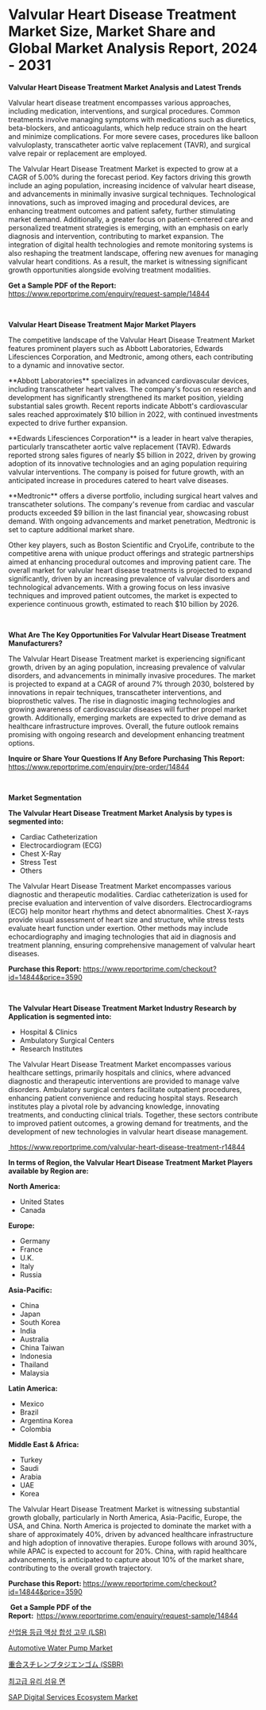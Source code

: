 <p><h1>Valvular Heart Disease Treatment Market Size, Market Share and Global Market Analysis Report, 2024 - 2031</h1></p><p><strong>Valvular Heart Disease Treatment Market Analysis and Latest Trends</strong></p>
<p><p>Valvular heart disease treatment encompasses various approaches, including medication, interventions, and surgical procedures. Common treatments involve managing symptoms with medications such as diuretics, beta-blockers, and anticoagulants, which help reduce strain on the heart and minimize complications. For more severe cases, procedures like balloon valvuloplasty, transcatheter aortic valve replacement (TAVR), and surgical valve repair or replacement are employed. </p><p>The Valvular Heart Disease Treatment Market is expected to grow at a CAGR of 5.00% during the forecast period. Key factors driving this growth include an aging population, increasing incidence of valvular heart disease, and advancements in minimally invasive surgical techniques. Technological innovations, such as improved imaging and procedural devices, are enhancing treatment outcomes and patient safety, further stimulating market demand. Additionally, a greater focus on patient-centered care and personalized treatment strategies is emerging, with an emphasis on early diagnosis and intervention, contributing to market expansion. The integration of digital health technologies and remote monitoring systems is also reshaping the treatment landscape, offering new avenues for managing valvular heart conditions. As a result, the market is witnessing significant growth opportunities alongside evolving treatment modalities.</p></p>
<p><strong>Get a Sample PDF of the Report:&nbsp;</strong> <a href="https://www.reportprime.com/enquiry/request-sample/14844">https://www.reportprime.com/enquiry/request-sample/14844</a></p>
<p>&nbsp;</p>
<p><strong>Valvular Heart Disease Treatment Major Market Players</strong></p>
<p><p>The competitive landscape of the Valvular Heart Disease Treatment Market features prominent players such as Abbott Laboratories, Edwards Lifesciences Corporation, and Medtronic, among others, each contributing to a dynamic and innovative sector.</p><p>**Abbott Laboratories** specializes in advanced cardiovascular devices, including transcatheter heart valves. The company's focus on research and development has significantly strengthened its market position, yielding substantial sales growth. Recent reports indicate Abbott's cardiovascular sales reached approximately $10 billion in 2022, with continued investments expected to drive further expansion.</p><p>**Edwards Lifesciences Corporation** is a leader in heart valve therapies, particularly transcatheter aortic valve replacement (TAVR). Edwards reported strong sales figures of nearly $5 billion in 2022, driven by growing adoption of its innovative technologies and an aging population requiring valvular interventions. The company is poised for future growth, with an anticipated increase in procedures catered to heart valve diseases.</p><p>**Medtronic** offers a diverse portfolio, including surgical heart valves and transcatheter solutions. The company's revenue from cardiac and vascular products exceeded $9 billion in the last financial year, showcasing robust demand. With ongoing advancements and market penetration, Medtronic is set to capture additional market share.</p><p>Other key players, such as Boston Scientific and CryoLife, contribute to the competitive arena with unique product offerings and strategic partnerships aimed at enhancing procedural outcomes and improving patient care. The overall market for valvular heart disease treatments is projected to expand significantly, driven by an increasing prevalence of valvular disorders and technological advancements. With a growing focus on less invasive techniques and improved patient outcomes, the market is expected to experience continuous growth, estimated to reach $10 billion by 2026.</p></p>
<p>&nbsp;</p>
<p><strong>What Are The Key Opportunities For Valvular Heart Disease Treatment Manufacturers?</strong></p>
<p><p>The Valvular Heart Disease Treatment market is experiencing significant growth, driven by an aging population, increasing prevalence of valvular disorders, and advancements in minimally invasive procedures. The market is projected to expand at a CAGR of around 7% through 2030, bolstered by innovations in repair techniques, transcatheter interventions, and bioprosthetic valves. The rise in diagnostic imaging technologies and growing awareness of cardiovascular diseases will further propel market growth. Additionally, emerging markets are expected to drive demand as healthcare infrastructure improves. Overall, the future outlook remains promising with ongoing research and development enhancing treatment options.</p></p>
<p><strong>Inquire or Share Your Questions If Any Before Purchasing This Report:</strong> <a href="https://www.reportprime.com/enquiry/pre-order/14844">https://www.reportprime.com/enquiry/pre-order/14844</a></p>
<p>&nbsp;</p>
<p><strong>Market Segmentation</strong></p>
<p><strong>The Valvular Heart Disease Treatment Market Analysis by types is segmented into:</strong></p>
<p><ul><li>Cardiac Catheterization</li><li>Electrocardiogram (ECG)</li><li>Chest X-Ray</li><li>Stress Test</li><li>Others</li></ul></p>
<p><p>The Valvular Heart Disease Treatment Market encompasses various diagnostic and therapeutic modalities. Cardiac catheterization is used for precise evaluation and intervention of valve disorders. Electrocardiograms (ECG) help monitor heart rhythms and detect abnormalities. Chest X-rays provide visual assessment of heart size and structure, while stress tests evaluate heart function under exertion. Other methods may include echocardiography and imaging technologies that aid in diagnosis and treatment planning, ensuring comprehensive management of valvular heart diseases.</p></p>
<p><strong>Purchase this Report:&nbsp;</strong><a href="https://www.reportprime.com/checkout?id=14844&price=3590">https://www.reportprime.com/checkout?id=14844&price=3590</a></p>
<p>&nbsp;</p>
<p><strong>The Valvular Heart Disease Treatment Market Industry Research by Application is segmented into:</strong></p>
<p><ul><li>Hospital & Clinics</li><li>Ambulatory Surgical Centers</li><li>Research Institutes</li></ul></p>
<p><p>The Valvular Heart Disease Treatment Market encompasses various healthcare settings, primarily hospitals and clinics, where advanced diagnostic and therapeutic interventions are provided to manage valve disorders. Ambulatory surgical centers facilitate outpatient procedures, enhancing patient convenience and reducing hospital stays. Research institutes play a pivotal role by advancing knowledge, innovating treatments, and conducting clinical trials. Together, these sectors contribute to improved patient outcomes, a growing demand for treatments, and the development of new technologies in valvular heart disease management.</p></p>
<p><a href="https://www.reportprime.com/valvular-heart-disease-treatment-r14844">&nbsp;https://www.reportprime.com/valvular-heart-disease-treatment-r14844</a></p>
<p><strong>In terms of Region, the Valvular Heart Disease Treatment Market Players available by Region are:</strong></p>
<p>
    <p> <strong> North America: </strong>
        <ul>
            <li>United States</li>
            <li>Canada</li>
        </ul>
        </p> 
    <p> <strong> Europe: </strong>
        <ul>
            <li>Germany</li>
            <li>France</li>
            <li>U.K.</li>
            <li>Italy</li>
            <li>Russia</li>
        </ul>
        </p> 
    <p> <strong> Asia-Pacific: </strong>
        <ul>
            <li>China</li>
            <li>Japan</li>
            <li>South Korea</li>
            <li>India</li>
            <li>Australia</li>
            <li>China Taiwan</li>
            <li>Indonesia</li>
            <li>Thailand</li>
            <li>Malaysia</li>
        </ul>
        </p> 
    <p> <strong> Latin America: </strong>
        <ul>
            <li>Mexico</li>
            <li>Brazil</li>
            <li>Argentina Korea</li>
            <li>Colombia</li>
        </ul>
        </p> 
    <p> <strong> Middle East & Africa: </strong>
        <ul>
            <li>Turkey</li>
            <li>Saudi</li>
            <li>Arabia</li>
            <li>UAE</li>
            <li>Korea</li>
        </ul>
    </p>
    </p>
<p><p>The Valvular Heart Disease Treatment Market is witnessing substantial growth globally, particularly in North America, Asia-Pacific, Europe, the USA, and China. North America is projected to dominate the market with a share of approximately 40%, driven by advanced healthcare infrastructure and high adoption of innovative therapies. Europe follows with around 30%, while APAC is expected to account for 20%. China, with rapid healthcare advancements, is anticipated to capture about 10% of the market share, contributing to the overall growth trajectory.</p></p>
<p><strong>Purchase this Report: </strong><a href="https://www.reportprime.com/checkout?id=14844&price=3590">https://www.reportprime.com/checkout?id=14844&price=3590</a></p>
<p>&nbsp;<strong>Get a Sample PDF of the Report:&nbsp;&nbsp;</strong><a href="https://www.reportprime.com/enquiry/request-sample/14844">https://www.reportprime.com/enquiry/request-sample/14844</a></p>
<p><strong></strong></p>
<p><p><a href="https://medium.com/@joehodytkiewicz980/%EC%84%B8%EA%B3%84-industrial-grade-liquid-synthetic-rubber-lsr-market-%EC%9D%80-2024%EC%97%90%EC%84%9C-2031%EB%A1%9C-%EC%97%B0%ED%8F%89%EA%B7%A0-%EC%A6%9D%EA%B0%80%EC%9C%A8%EC%9D%84-%EB%B3%B4%EC%9D%BC-%EA%B2%83%EC%9C%BC%EB%A1%9C-%EC%98%88%EC%83%81%EB%90%A9%EB%8B%88%EB%8B%A4-4bc4a63810e3">산업용 등급 액상 합성 고무 (LSR)</a></p><p><a href="https://medium.com/@kathleenjacksond658/the-growth-of-the-automotive-water-pump-market-has-been-significant-driven-by-various-critical-75151a1444cb">Automotive Water Pump Market</a></p><p><a href="https://medium.com/@beaudamore/polymerized-styrene-butadiene-rubber-ssbr-d6c77dfb9a8b">重合スチレンブタジエンゴム (SSBR)</a></p><p><a href="https://medium.com/@joehodytkiewicz980/superfine-glass-fiber-cotton-market-%EC%9D%98-%EA%B8%80%EB%A1%9C%EB%B2%8C-%EC%8B%9C%EC%9E%A5-%EA%B0%9C%EC%9A%94%EB%8A%94-%EC%A0%84-%EC%84%B8%EA%B3%84-%EB%B0%8F-%EC%A3%BC%EC%9A%94-%EC%8B%9C%EC%9E%A5%EC%9D%98-%EC%82%B0%EC%97%85%EC%97%90-%EC%98%81%ED%96%A5%EC%9D%84-%EB%AF%B8%EC%B9%98%EB%8A%94-%EC%A3%BC%EC%9A%94-%ED%8A%B8%EB%A0%8C%EB%93%9C%EC%97%90-%EB%8C%80%ED%95%9C-%EB%8F%85%ED%8A%B9%ED%95%9C-%EA%B4%80%EC%A0%90%EC%9D%84-dd190e3d2c43">최고급 유리 섬유 면</a></p><p><a href="https://www.linkedin.com/pulse/mapping-sap-digital-services-ecosystem-market-trends-challenges-fecxc?trackingId=OilM3886RPGU%2BjoUqHvYVQ%3D%3D">SAP Digital Services Ecosystem Market</a></p></p>